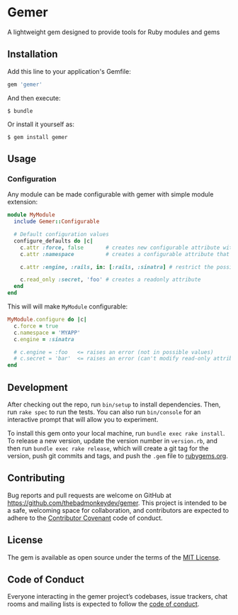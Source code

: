 # Gemer

A lightweight gem designed to provide tools for Ruby modules and gems

## Installation

Add this line to your application's Gemfile:

```ruby
gem 'gemer'
```

And then execute:

    $ bundle

Or install it yourself as:

    $ gem install gemer

## Usage

### Configuration

Any module can be made configurable with gemer with simple module extension:

```ruby
module MyModule
  include Gemer::Configurable

  # Default configuration values
  configure_defaults do |c|
    c.attr :force, false       # creates new configurable attribute with a default value
    c.attr :namespace          # creates a configurable attribute that is nil

    c.attr :engine, :rails, in: [:rails, :sinatra] # restrict the possible values for an attribute

    c.read_only :secret, 'foo' # creates a readonly attribute
  end
end
```

This will will make `MyModule` configurable:

```ruby
MyModule.configure do |c|
  c.force = true
  c.namespace = 'MYAPP'
  c.engine = :sinatra

  # c.engine = :foo   <= raises an error (not in possible values)
  # c.secret = 'bar'  <= raises an error (can't modify read-only attribute)
end
```

## Development

After checking out the repo, run `bin/setup` to install dependencies. Then, run `rake spec` to run the tests. You can also run `bin/console` for an interactive prompt that will allow you to experiment.

To install this gem onto your local machine, run `bundle exec rake install`. To release a new version, update the version number in `version.rb`, and then run `bundle exec rake release`, which will create a git tag for the version, push git commits and tags, and push the `.gem` file to [rubygems.org](https://rubygems.org).

## Contributing

Bug reports and pull requests are welcome on GitHub at https://github.com/thebadmonkeydev/gemer. This project is intended to be a safe, welcoming space for collaboration, and contributors are expected to adhere to the [Contributor Covenant](http://contributor-covenant.org) code of conduct.

## License

The gem is available as open source under the terms of the [MIT License](https://opensource.org/licenses/MIT).

## Code of Conduct

Everyone interacting in the gemer project’s codebases, issue trackers, chat rooms and mailing lists is expected to follow the [code of conduct](https://github.com/thebadmonkeydev/gemer/blob/master/CODE_OF_CONDUCT.md).
